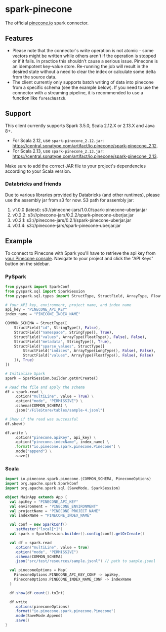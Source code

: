 # spark-pinecone
The official [pinecone.io](https://pinecone.io) spark connector.

## Features
- Please note that the connector's write operation is not atomic - some vectors might be written while others aren't if the operation is stopped or if it fails. 
In practice this shouldn't cause a serious issue. Pinecone is an idempotent key-value store. Re-running the job will result in the desired state without a need to clear the index or calculate some delta from the source data.
- The client currently only supports batch writing of data into pinecone from a specific schema (see the example below).
If you need to use the connector with a streaming pipeline, it is recommended to use a function like `foreachBatch`.

## Support
This client currently supports Spark 3.5.0, Scala 2.12.X or 2.13.X and Java 8+.
- For Scala 2.12, use `spark-pinecone_2.12.jar`: https://central.sonatype.com/artifact/io.pinecone/spark-pinecone_2.12.
- For Scala 2.13, use `spark-pinecone_2.13.jar`: https://central.sonatype.com/artifact/io.pinecone/spark-pinecone_2.13.

Make sure to add the correct JAR file to your project's dependencies according to your Scala version.

### Databricks and friends
Due to various libraries provided by Databricks (and other runtimes), please use the assembly jar from s3 for now.
S3 path for assembly jar: 
1. v1.0.0 (latest): s3://pinecone-jars/1.0.0/spark-pinecone-uberjar.jar 
2. v0.2.2: s3://pinecone-jars/0.2.2/spark-pinecone-uberjar.jar
2. v0.2.1: s3://pinecone-jars/0.2.1/spark-pinecone-uberjar.jar
3. v0.1.4: s3://pinecone-jars/spark-pinecone-uberjar.jar

## Example
To connect to Pinecone with Spark you'll have to retrieve the api key from [your Pinecone console](https://app.pinecone.io). 
Navigate to your project and click the "API Keys" button on the sidebar.

### PySpark
```python
from pyspark import SparkConf
from pyspark.sql import SparkSession
from pyspark.sql.types import StructType, StructField, ArrayType, FloatType, StringType, LongType

# Your API key, environment, project name, and index name
api_key = "PINECONE_API_KEY"
index_name = "PINECONE_INDEX_NAME"

COMMON_SCHEMA = StructType([
    StructField("id", StringType(), False),
    StructField("namespace", StringType(), True),
    StructField("values", ArrayType(FloatType(), False), False),
    StructField("metadata", StringType(), True),
    StructField("sparse_values", StructType([
        StructField("indices", ArrayType(LongType(), False), False),
        StructField("values", ArrayType(FloatType(), False), False)
    ]), True)
])

# Initialize Spark
spark = SparkSession.builder.getOrCreate()

# Read the file and apply the schema
df = spark.read \
    .option("multiLine", value = True) \
    .option("mode", "PERMISSIVE") \
    .schema(COMMON_SCHEMA) \
    .json("/FileStore/tables/sample-4.jsonl")

# Show if the read was successful
df.show()

df.write \
    .option("pinecone.apiKey", api_key) \
    .option("pinecone.indexName", index_name) \
    .format("io.pinecone.spark.pinecone.Pinecone") \
    .mode("append") \
    .save()
```

### Scala
```scala
import io.pinecone.spark.pinecone.{COMMON_SCHEMA, PineconeOptions}
import org.apache.spark.SparkConf
import org.apache.spark.sql.{SaveMode, SparkSession}

object MainApp extends App {
  val apiKey = "PINECONE_API_KEY"
  val environment = "PINECONE_ENVIRONMENT"
  val projectName = "PINECONE_PROJECT_NAME"
  val indexName = "PINECONE_INDEX_NAME"

  val conf = new SparkConf()
    .setMaster("local[*]")
  val spark = SparkSession.builder().config(conf).getOrCreate()

  val df = spark.read
    .option("multiLine", value = true)
    .option("mode", "PERMISSIVE")
    .schema(COMMON_SCHEMA)
    .json("src/test/resources/sample.jsonl") // path to sample.jsonl

  val pineconeOptions = Map(
    PineconeOptions.PINECONE_API_KEY_CONF -> apiKey,
    PineconeOptions.PINECONE_INDEX_NAME_CONF -> indexName
  )

  df.show(df.count().toInt)

  df.write
    .options(pineconeOptions)
    .format("io.pinecone.spark.pinecone.Pinecone")
    .mode(SaveMode.Append)
    .save()
}
```